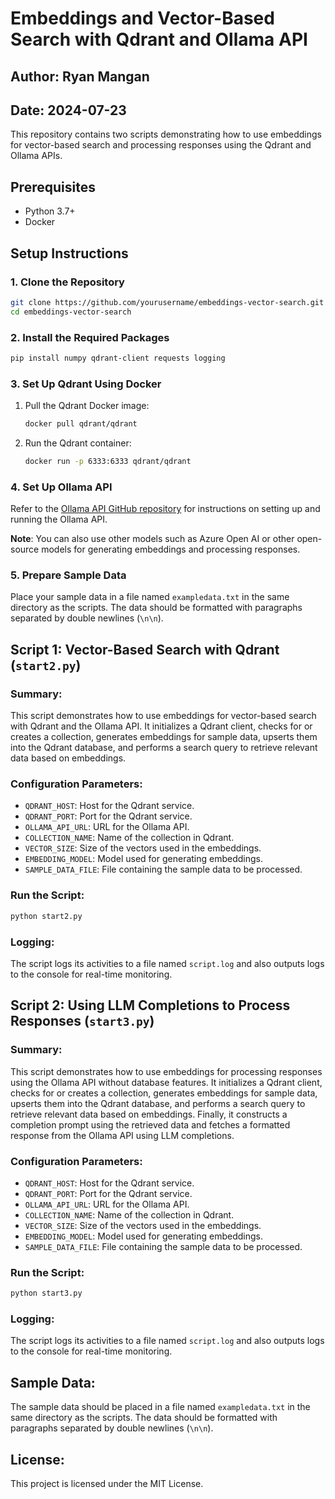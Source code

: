 # Embeddings and Vector-Based Search with Qdrant and Ollama API

## Author: Ryan Mangan
## Date: 2024-07-23

This repository contains two scripts demonstrating how to use embeddings for vector-based search and processing responses using the Qdrant and Ollama APIs.

## Prerequisites

- Python 3.7+
- Docker

## Setup Instructions

### 1. Clone the Repository

```bash
git clone https://github.com/yourusername/embeddings-vector-search.git
cd embeddings-vector-search
```

### 2. Install the Required Packages

```bash
pip install numpy qdrant-client requests logging
```

### 3. Set Up Qdrant Using Docker

1. Pull the Qdrant Docker image:
    ```bash
    docker pull qdrant/qdrant
    ```

2. Run the Qdrant container:
    ```bash
    docker run -p 6333:6333 qdrant/qdrant
    ```

### 4. Set Up Ollama API

Refer to the [Ollama API GitHub repository](https://github.com/ollama/ollama) for instructions on setting up and running the Ollama API.

**Note**: You can also use other models such as Azure Open AI or other open-source models for generating embeddings and processing responses.

### 5. Prepare Sample Data

Place your sample data in a file named `exampledata.txt` in the same directory as the scripts. The data should be formatted with paragraphs separated by double newlines (`\n\n`).

## Script 1: Vector-Based Search with Qdrant (`start2.py`)

### Summary:
This script demonstrates how to use embeddings for vector-based search with Qdrant and the Ollama API. It initializes a Qdrant client, checks for or creates a collection, generates embeddings for sample data, upserts them into the Qdrant database, and performs a search query to retrieve relevant data based on embeddings.

### Configuration Parameters:
- `QDRANT_HOST`: Host for the Qdrant service.
- `QDRANT_PORT`: Port for the Qdrant service.
- `OLLAMA_API_URL`: URL for the Ollama API.
- `COLLECTION_NAME`: Name of the collection in Qdrant.
- `VECTOR_SIZE`: Size of the vectors used in the embeddings.
- `EMBEDDING_MODEL`: Model used for generating embeddings.
- `SAMPLE_DATA_FILE`: File containing the sample data to be processed.

### Run the Script:

```bash
python start2.py
```

### Logging:
The script logs its activities to a file named `script.log` and also outputs logs to the console for real-time monitoring.

## Script 2: Using LLM Completions to Process Responses (`start3.py`)

### Summary:
This script demonstrates how to use embeddings for processing responses using the Ollama API without database features. It initializes a Qdrant client, checks for or creates a collection, generates embeddings for sample data, upserts them into the Qdrant database, and performs a search query to retrieve relevant data based on embeddings. Finally, it constructs a completion prompt using the retrieved data and fetches a formatted response from the Ollama API using LLM completions.

### Configuration Parameters:
- `QDRANT_HOST`: Host for the Qdrant service.
- `QDRANT_PORT`: Port for the Qdrant service.
- `OLLAMA_API_URL`: URL for the Ollama API.
- `COLLECTION_NAME`: Name of the collection in Qdrant.
- `VECTOR_SIZE`: Size of the vectors used in the embeddings.
- `EMBEDDING_MODEL`: Model used for generating embeddings.
- `SAMPLE_DATA_FILE`: File containing the sample data to be processed.

### Run the Script:

```bash
python start3.py
```

### Logging:
The script logs its activities to a file named `script.log` and also outputs logs to the console for real-time monitoring.

## Sample Data:
The sample data should be placed in a file named `exampledata.txt` in the same directory as the scripts. The data should be formatted with paragraphs separated by double newlines (`\n\n`).

## License:
This project is licensed under the MIT License.
```

